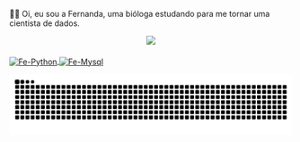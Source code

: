 👋🏻 Oi, eu sou a Fernanda, uma bióloga estudando para me tornar uma cientista de dados.


<div align="center">
  <a href="https://www.instagram.com/ferandadias/">
  <img height="180em" src="https://github-readme-stats.vercel.app/api?username=fernandadiasm&show_icons=true&theme=dracula&include_all_commits=true&count_private=true"/>
</div>

<div style="display: inline_block"><br>
      <img align="center" alt="Fe-Python" height="40" width="50" src="https://cdn.jsdelivr.net/gh/devicons/devicon/icons/python/python-original.svg"/>
     <img align="center" alt="Fe-Mysql" height="40" width="50" src="https://cdn.jsdelivr.net/gh/devicons/devicon/icons/mysql/mysql-original.svg"/>
</div>

![Snake animation](https://github.com/fernandadiasm/fernandadiasm/blob/output/github-contribution-grid-snake.svg)

